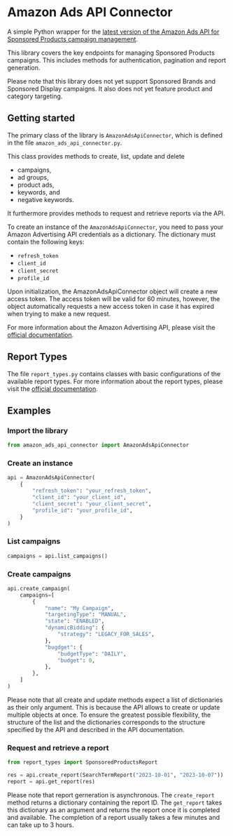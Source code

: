 # Amazon Ads API Connector

A simple Python wrapper for the <a href="https://advertising.amazon.com/API/docs/en-us/sponsored-products/3-0/openapi/prod">latest version of the Amazon Ads API for Sponsored Products campaign management</a>.

This library covers the key endpoints for managing Sponsored Products campaigns. This includes methods for authentication, pagination and report generation.

Please note that this library does not yet support Sponsored Brands and Sponsored Display campaigns. It also does not yet feature product and category targeting.

## Getting started

The primary class of the library is `AmazonAdsApiConnector`, which is defined in the file `amazon_ads_api_connector.py`. 

This class provides methods to create, list, update and delete 
- campaigns, 
- ad groups, 
- product ads, 
- keywords, and 
- negative keywords. 

It furthermore provides methods to request and retrieve reports via the API.

To create an instance of the `AmazonAdsApiConnector`, you need to pass your Amazon Advertising API credentials as a dictionary. The dictionary must contain the following keys:

- `refresh_token`
- `client_id`
- `client_secret`
- `profile_id`

Upon initialization, the AmazonAdsApiConnector object will create a new access token. The access token will be valid for 60 minutes, however, the object automatically requests a new access token in case it has expired when trying to make a new request.

For more information about the Amazon Advertising API, please visit the [official documentation](https://advertising.amazon.com/API/docs/en-us/get-started/how-to-use-api).
## Report Types
The file `report_types.py` contains classes with basic configurations of the available report types. For more information about the report types, please visit the [official documentation](https://advertising.amazon.com/API/docs/en-us/guides/reporting/v3/report-types).
## Examples
### Import the library
```python
from amazon_ads_api_connector import AmazonAdsApiConnector
```
### Create an instance
```python
api = AmazonAdsApiConnector(
    {
        "refresh_token": "your_refresh_token",
        "client_id": "your_client_id",
        "client_secret": "your_client_secret",
        "profile_id": "your_profile_id",
    }
)
```
### List campaigns
```python
campaigns = api.list_campaigns()
```
### Create campaigns
```python
api.create_campaign(
    campaigns=[
        {
            "name": "My Campaign",
            "targetingType": "MANUAL",
            "state": "ENABLED",
            "dynamicBidding": {
                "strategy": "LEGACY_FOR_SALES",
            },
            "bugdget": {
                "budgetType": "DAILY",
                "budget": 0,
            },
        },
    ]
)
```
Please note that all create and update methods expect a list of dictionaries as their only argument. This is because the API allows to create or update multiple objects at once. To ensure the greatest possible flexibility, the structure of the list and the dictionaries corresponds to the structure specified by the API and described in the API documentation.

### Request and retrieve a report
```python
from report_types import SponsoredProductsReport

res = api.create_report(SearchTermReport("2023-10-01", "2023-10-07"))
report = api.get_report(res)
```
Please note that report gerneration is asynchronous. The `create_report` method returns a dictionary containing the report ID. The `get_report` takes this dictionary as an argument and returns the report once it is completed and available. The completion of a report usually takes a few minutes and can take up to 3 hours.
